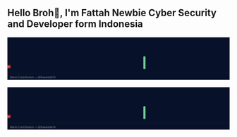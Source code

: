 ## Hello Broh👋, I'm Fattah Newbie Cyber Security and Developer form Indonesia

![Mario Contribution Graph](https://raw.githubusercontent.com/thevandal14/thevandal14/output/mario-contribution-graph.svg)

<picture>
  <source media="(prefers-color-scheme: dark)" srcset="https://raw.githubusercontent.com/thevandal14/thevandal14/output/mario-contribution-graph.svg">
  <source media="(prefers-color-scheme: light)" srcset="https://raw.githubusercontent.com/thevandal14/thevandal14/output/mario-contribution-graph.svg">
  <img alt="pacman contribution graph" src="https://raw.githubusercontent.com/thevandal14/thevandal14/output/mario-contribution-graph.svg">
</picture>

<!--
**thevandal14/thevandal14** is a ✨ _special_ ✨ repository because its `README.md` (this file) appears on your GitHub profile.

Here are some ideas to get you started:

- 🔭 I’m currently working on ...
- 🌱 I’m currently learning ...
- 👯 I’m looking to collaborate on ...
- 🤔 I’m looking for help with ...
- 💬 Ask me about ...
- 📫 How to reach me: ...
- 😄 Pronouns: ...
- ⚡ Fun fact: ...
-->
